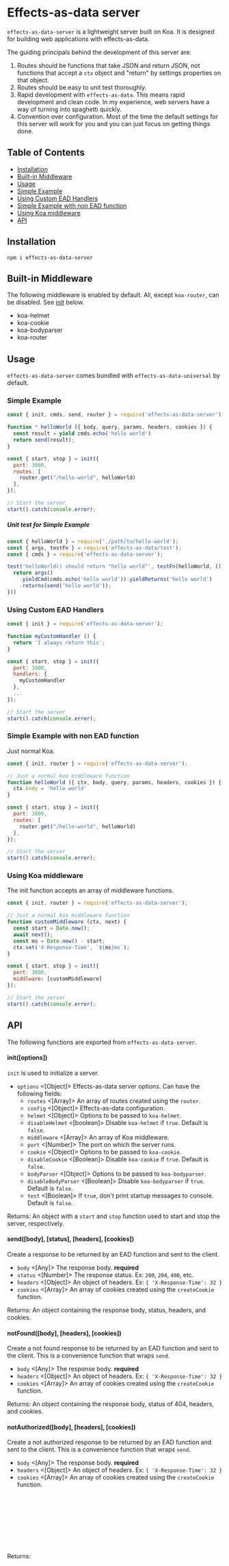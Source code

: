 # Effects-as-data server

`effects-as-data-server` is a lightweight server built on Koa.  It is designed for building web applications with effects-as-data.

The guiding principals behind the development of this server are:

1. Routes should be functions that take JSON and return JSON, not functions that accept a `ctx` object and "return" by settings properties on that object.
2. Routes should be easy to unit test thoroughly.
3. Rapid development with `effects-as-data`.  This means rapid development and clean code.  In my experience, web servers have a way of turning into spaghetti quickly.
4. Convention over configuration.  Most of the time the default settings for this server will work for you and you can just focus on getting things done.

## Table of Contents
* [Installation](#installation)
* [Built-in Middleware](#built-in-middleware)
* [Usage](#usage)  
 * [Simple Example](#simple-example)
 * [Using Custom EAD Handlers](#using-custom-ead-handlers)
 * [Simple Example with non EAD function](#simple-example-with-non-ead-function)
 * [Using Koa middleware](#using-koa-middleware)
* [API](#api)

## Installation

```
npm i effects-as-data-server
```

## Built-in Middleware

The following middleware is enabled by default. All, except `koa-router`, can be disabled.  See [init](#initoptions) below.

* koa-helmet
* koa-cookie
* koa-bodyparser
* koa-router

## Usage

`effects-as-data-server` comes bundled with `effects-as-data-universal` by default.

### Simple Example

```js
const { init, cmds, send, router } = require('effects-as-data-server');

function * helloWorld ({ body, query, params, headers, cookies }) {
  const result = yield cmds.echo('hello world')
  return send(result);
}

const { start, stop } = init({
  port: 3000,
  routes: [
    router.get("/hello-world", helloWorld)
  ],
});

// Start the server
start().catch(console.error);

```

##### Unit test for Simple Example
```js
const { helloWorld } = require('./path/to/hello-world');
const { args, testFn } = require('effects-as-data/test');
const { cmds } = require('effects-as-data-server');

test('helloWorld() should return "hello world"', testFn(helloWorld, () => {
  return args()
    .yieldCmd(cmds.echo('hello world')).yieldReturns('hello world')
    .returns(send('hello world'));
}))
```

### Using Custom EAD Handlers

```js
const { init } = require('effects-as-data-server');

function myCustomHandler () {
  return 'I always return this';
}

const { start, stop } = init({
  port: 3000,
  handlers: {
    myCustomHandler
  },
  ...
});

// Start the server
start().catch(console.error);

```

### Simple Example with non EAD function

Just normal Koa.

```js
const { init, router } = require('effects-as-data-server');

// Just a normal koa middleware function
function helloWorld ({ ctx, body, query, params, headers, cookies }) {
  ctx.body = 'hello world'
}

const { start, stop } = init({
  port: 3000,
  routes: [
    router.get("/hello-world", helloWorld)
  ],
});

// Start the server
start().catch(console.error);

```

### Using Koa middleware

The init function accepts an array of middleware functions.

```js
const { init, router } = require('effects-as-data-server');

// Just a normal koa middleware function
function customMiddleware (ctx, next) {
  const start = Date.now();
  await next();
  const ms = Date.now() - start;
  ctx.set('X-Response-Time', `${ms}ms`);
}

const { start, stop } = init({
  port: 3000,
  middlware: [customMiddleware]
});

// Start the server
start().catch(console.error);

```

## API

The following functions are exported from `effects-as-data-server`.

#### init([options])
`init` is used to initialize a server.
* `options` <[Object]>  Effects-as-data server options. Can have the following fields:
  * `routes` <[Array]> An array of routes created using the `router`.
  * `config` <[Object]> Effects-as-data configuration.
  * `helmet` <[Object]> Options to be passed to `koa-helmet`.
  * `disableHelmet` <[boolean]> Disable `koa-helmet` if `true`.  Default is `false`.
  * `middleware` <[Array]> An array of Koa middleware.
  * `port` <[Number]> The port on which the server runs.
  * `cookie` <[Object]> Options to be passed to `koa-cookie`.
  * `disableCookie` <[Boolean]> Disable `koa-cookie` if `true`.  Default is `false`.
  * `bodyParser` <[Object]> Options to be passed to `koa-bodyparser`.
  * `disableBodyParser` <[Boolean]> Disable `koa-bodyparser` if `true`.  Default is `false`.
  * `test` <[Boolean]> If `true`, don't print startup messages to console.  Default is `false`.

Returns: <Object> An object with a `start` and `stop` function used to start and stop the server, respectively.

#### send([body], [status], [headers], [cookies])
Create a response to be returned by an EAD function and sent to the client.
* `body` <[Any]> The response body. **required**
* `status` <[Number]> The response status. Ex: `200`, `204`, `400`, etc.
* `headers` <[Object]> An object of headers. Ex: `{ 'X-Response-Time': 32 }`
* `cookies` <[Array]> An array of cookies created using the `createCookie` function.

Returns: <Object> An object containing the response body, status, headers, and cookies.

#### notFound([body], [headers], [cookies])
Create a not found response to be returned by an EAD function and sent to the client. This is a convenience function that wraps `send`.

* `body` <[Any]> The response body. **required**
* `headers` <[Object]> An object of headers. Ex: `{ 'X-Response-Time': 32 }`
* `cookies` <[Array]> An array of cookies created using the `createCookie` function.

Returns: <Object> An object containing the response body, status of 404, headers, and cookies.

#### notAuthorized([body], [headers], [cookies])
Create a not authorized response to be returned by an EAD function and sent to the client. This is a convenience function that wraps `send`.

* `body` <[Any]> The response body. **required**
* `headers` <[Object]> An object of headers. Ex: `{ 'X-Response-Time': 32 }`
* `cookies` <[Array]> An array of cookies created using the `createCookie` function.

Returns: <Object> An object containing the response body, status of 401, headers, and cookies.

#### createCookie([name], [value], [options])
Create a cookie which, internall, will be set with Koa's `ctx.cookies.set`.
* `name` <[String]> Name of the cookie. **required**
* `value` <[String]> Value of the cookie. **required**
* `options` <[Object]> Options for Koa's `ctx.cookies.set` function which is used to set the cookie.

Returns: <Object> A cookie to be set.

#### Router

The router is exported from `effects-as-data-server`:
```js
const { router } = require('effects-as-data-server');

const { start, stop } = init({
  port: 3000,
  routes: [
    router.get('/api/users', function * () { ... })
    router.get('/api/users/:id', function * () { ... })
    router.post('/api/users', function * () { ... })
    router.put('/api/users/:id', function * () { ... })
  ],
  ...
});
```

##### router.get([path], [function])
* `path` <[String]> A string path for this route.  Ex: `/api/users`
* `function` <[Function]> An EAD function or a Koa middleware function.

Returns: A route for the `routes` array passed to the `init` function.

##### router.post([path], [function])
* `path` <[String]> A string path for this route.  Ex: `/api/users`
* `function` <[Function]> An EAD function or a Koa middleware function.

Returns: A route for the `routes` array passed to the `init` function.

##### router.put([path], [function])
* `path` <[String]> A string path for this route.  Ex: `/api/users/32`
* `function` <[Function]> An EAD function or a Koa middleware function.

Returns: A route for the `routes` array passed to the `init` function.

##### router.patch([path], [function])
* `path` <[String]> A string path for this route.  Ex: `/api/users/32`
* `function` <[Function]> An EAD function or a Koa middleware function.

Returns: A route for the `routes` array passed to the `init` function.

##### router.delete([path], [function])
* `path` <[String]> A string path for this route.  Ex: `/api/users/32`
* `function` <[Function]> An EAD function or a Koa middleware function.

Returns: A route for the `routes` array passed to the `init` function.
